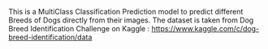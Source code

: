 This is a MultiClass Classification Prediction model to predict different Breeds of Dogs directly from their images. 
The dataset is taken from Dog Breed Identification Challenge on Kaggle : https://www.kaggle.com/c/dog-breed-identification/data 
